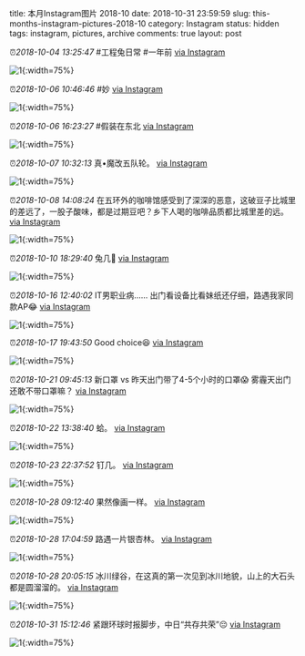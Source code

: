 title: 本月Instagram图片 2018-10
date: 2018-10-31 23:59:59
slug: this-months-instagram-pictures-2018-10
category: Instagram
status: hidden
tags: instagram, pictures, archive
comments: true
layout: post

⏰_2018-10-04 13:25:47_ #工程兔日常 #一年前
[via Instagram](https://www.instagram.com/p/Bof9fdkl_UYfkokrV6GZNoqq3gDhdMa-8WHDGM0/)

![1](https://scontent-lax3-2.cdninstagram.com/vp/3bac000a8d979af58332888e9b7f5fae/5DAADEDB/t51.2885-15/e35/42488464_1958865617527719_6808620005096302117_n.jpg?_nc_ht=scontent-lax3-2.cdninstagram.com){:width=75%}



⏰_2018-10-06 10:46:46_ #妙
[via Instagram](https://www.instagram.com/p/Bok04jPlhgshWOf0gPZ3uY5TaayCenItbl40900/)

![1](https://scontent-lax3-2.cdninstagram.com/vp/151b753fc7fe2993c79bc4ebc65fd16a/5DB34E8E/t51.2885-15/e35/42189665_1384808444988415_7596748790128076832_n.jpg?_nc_ht=scontent-lax3-2.cdninstagram.com){:width=75%}

⏰_2018-10-06 16:23:27_ #假装在东北
[via Instagram](https://www.instagram.com/p/Bolbae_FMubW2Z2MyGkl3YECafhb1x9AIZYqvY0/)

![1](https://scontent-lax3-2.cdninstagram.com/vp/02b41708a98b66305f56b372caf7656d/5DBF93AF/t51.2885-15/e35/42002746_337919773630721_4659304606072602323_n.jpg?_nc_ht=scontent-lax3-2.cdninstagram.com){:width=75%}



⏰_2018-10-07 10:32:13_ 真•魔改五队轮。
[via Instagram](https://www.instagram.com/p/BonYAw0FMH7kKzUKf_W2KbCfVs6XVLP8WzzwMQ0/)

![1](https://scontent-lax3-2.cdninstagram.com/vp/ae1e46b7cd078712b8dc36e0e2e104b2/5DB01284/t51.2885-15/e35/42190294_2134797039865325_2982175507237720490_n.jpg?_nc_ht=scontent-lax3-2.cdninstagram.com){:width=75%}



⏰_2018-10-08 14:08:24_ 在五环外的咖啡馆感受到了深深的恶意，这破豆子比城里的差远了，一股子酸味，都是过期豆吧？乡下人喝的咖啡品质都比城里差的远。
[via Instagram](https://www.instagram.com/p/BoqVjEFl1kcFUKjUU35lj1qjaw8rmFR7uMoZjI0/)

![1](https://scontent-lax3-2.cdninstagram.com/vp/82a261e15f980269879c6a7a6179c96a/5DC03910/t51.2885-15/e35/42117852_2119088591752016_5209547910915488397_n.jpg?_nc_ht=scontent-lax3-2.cdninstagram.com){:width=75%}



⏰_2018-10-10 18:29:40_ 兔几🐰
[via Instagram](https://www.instagram.com/p/Bov9CZXFUEEKDC4EYq1Qb1H9OZ2wn_HJLrvnRk0/)

![1](https://scontent-lax3-2.cdninstagram.com/vp/4ec3ea1d4608b38fd3941252d7ecbabf/5DB5F8D5/t51.2885-15/e35/42505857_990617134441327_7266579593520195366_n.jpg?_nc_ht=scontent-lax3-2.cdninstagram.com){:width=75%}



⏰_2018-10-16 12:40:02_ IT男职业病…… 出门看设备比看妹纸还仔细，路遇我家同款AP😂
[via Instagram](https://www.instagram.com/p/Bo-xy5QlTl9zTZtUqGeFMgjhUf-TME1sSO5QhE0/)

![1](https://scontent-lax3-2.cdninstagram.com/vp/f9c30f8336adcfc1ab630e338dd75467/5DB7A78D/t51.2885-15/e35/43436849_112567366301388_2578812418467884424_n.jpg?_nc_ht=scontent-lax3-2.cdninstagram.com){:width=75%}



⏰_2018-10-17 19:43:50_ Good choice😆
[via Instagram](https://www.instagram.com/p/BpCHFrmFZPfG_1-JRXtfsjatDt2n9w18rY-1BE0/)

![1](https://scontent-lax3-2.cdninstagram.com/vp/94ea9f573fb672839297888f8137dd99/5DB963B2/t51.2885-15/e35/44244621_1756288227813760_1496174791666976352_n.jpg?_nc_ht=scontent-lax3-2.cdninstagram.com){:width=75%}



⏰_2018-10-21 09:45:13_ 新口罩 vs 昨天出门带了4-5个小时的口罩😱 雾霾天出门还敢不带口罩嘛？
[via Instagram](https://www.instagram.com/p/BpLVwxbF6nu3dvPX23CmJboN50LhVZs77wFxSQ0/)

![1](https://scontent-lax3-2.cdninstagram.com/vp/9dc051df9b53f23d0a93fb5e1d099baf/5DA8557B/t51.2885-15/e35/43700558_274874113154324_5582573949393627838_n.jpg?_nc_ht=scontent-lax3-2.cdninstagram.com){:width=75%}



⏰_2018-10-22 13:38:40_ 蛤。
[via Instagram](https://www.instagram.com/p/BpOVRj5FQNl3ktbwPoO1ugOp3dQ6ku32wsI2xQ0/)

![1](https://scontent-lax3-2.cdninstagram.com/vp/95ce1fcebb1e225865fc7a5662495af4/5DC6EB31/t51.2885-15/e35/43169271_676709982715452_1736173550318770294_n.jpg?_nc_ht=scontent-lax3-2.cdninstagram.com){:width=75%}



⏰_2018-10-23 22:37:52_ 钉几。
[via Instagram](https://www.instagram.com/p/BpR3xoAF7Q-k2h1nRM8uqVkmVWHe_LZ3G1RCBg0/)

![1](https://scontent-lax3-2.cdninstagram.com/vp/080fc1d8c2d20c7a850b4f0534b19156/5DC2FD54/t51.2885-15/e35/43913908_1197767437039327_2088134798825197550_n.jpg?_nc_ht=scontent-lax3-2.cdninstagram.com){:width=75%}



⏰_2018-10-28 09:12:40_ 果然像画一样。
[via Instagram](https://www.instagram.com/p/BpdTmgzlT1qdqw58miEPxrOcW7hhKeX5y0FpFI0/)

![1](https://scontent-lax3-2.cdninstagram.com/vp/b5ffcd9e0382eca8541035571f3db5a2/5DA2AA9D/t51.2885-15/e35/43387171_1037844526400101_772965254949846490_n.jpg?_nc_ht=scontent-lax3-2.cdninstagram.com){:width=75%}

⏰_2018-10-28 17:04:59_ 路遇一片银杏林。
[via Instagram](https://www.instagram.com/p/BpeJp4oFKyCqLpi6yiSCFtbHBeo2VYc7RNnGJA0/)

![1](https://scontent-lax3-2.cdninstagram.com/vp/d58aa0a4bf5d0bc45ef95117d7e250d3/5DBB1D1A/t51.2885-15/e35/43669095_179864282940460_1383586140685359046_n.jpg?_nc_ht=scontent-lax3-2.cdninstagram.com){:width=75%}

⏰_2018-10-28 20:05:15_ 冰川绿谷，在这真的第一次见到冰川地貌，山上的大石头都是圆溜溜的。
[via Instagram](https://www.instagram.com/p/BpeeSLBFpNSbLg5ot6ZwlKNw4sMthvxLOqCa_I0/)

![1](https://scontent-lax3-2.cdninstagram.com/vp/c91705dd0347338acd41aea118e865d9/5DB0AF4B/t51.2885-15/e35/44248988_253876348644647_3708485616848892252_n.jpg?_nc_ht=scontent-lax3-2.cdninstagram.com){:width=75%}



⏰_2018-10-31 15:12:46_ 紧跟环球时报脚步，中日“共存共荣”😔
[via Instagram](https://www.instagram.com/p/BplrMlFlAC8XszNvt6BJFDfx6DEOG8A8p5FbyQ0/)

![1](https://scontent-lax3-2.cdninstagram.com/vp/30ac47bc8ca4a304c3376652ce475e91/5DAA9A1B/t51.2885-15/e35/43817577_123702451949285_4885225984548025063_n.jpg?_nc_ht=scontent-lax3-2.cdninstagram.com){:width=75%}
